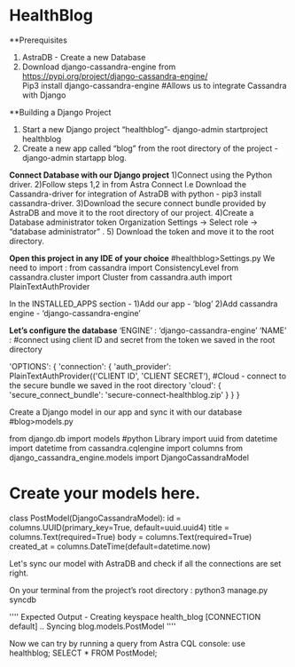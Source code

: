 # HealthBlog
**Prerequisites
1) AstraDB - Create a new Database 
2) Download django-cassandra-engine from https://pypi.org/project/django-cassandra-engine/        
Pip3 install django-cassandra-engine
#Allows us to integrate Cassandra with Django

**Building a Django Project
1) Start a new Django project “healthblog”- django-admin startproject healthblog<br />
2) Create a new app called “blog” from the root directory of the project - django-admin startapp blog.<br />

**Connect Database with our Django project**
1)Connect using the Python driver. 
2)Follow steps 1,2 in from Astra Connect I.e Download the Cassandra-driver for integration of AstraDB with python - pip3 install cassandra-driver.
3)Download the secure connect bundle provided by AstraDB and move it to the root directory of our project.
4)Create a Database administrator token
	Organization Settings -> Select role -> “database administrator” .
5) Download the token and move it to the root directory.


**Open this project in any IDE of your choice**
#healthblog>Settings.py
We need to import :
from cassandra import ConsistencyLevel
from cassandra.cluster import Cluster
from cassandra.auth import PlainTextAuthProvider


In the INSTALLED_APPS section - 
1)Add our app - ‘blog’
2)Add cassandra engine - ‘django-cassandra-engine’

**Let’s configure the database**
‘ENGINE’ : ‘django-cassandra-engine’
‘NAME’ : <key-space>
#connect using client ID and secret from the token we saved in the root directory


'OPTIONS': {
            'connection': {
                'auth_provider': PlainTextAuthProvider(('CLIENT ID', 'CLIENT SECRET’),
#Cloud - connect to the secure bundle we saved in the root directory
                'cloud': {
                    'secure_connect_bundle': 'secure-connect-healthblog.zip'
                }
            }
        }

Create a Django model in our app and sync it with our database
#blog>models.py


from django.db import models
#python Library
import uuid 
from datetime import datetime
from cassandra.cqlengine import columns
from django_cassandra_engine.models import DjangoCassandraModel

# Create your models here.
class PostModel(DjangoCassandraModel):
    id = columns.UUID(primary_key=True, default=uuid.uuid4) 
    title = columns.Text(required=True)
    body = columns.Text(required=True)
    created_at = columns.DateTime(default=datetime.now)

Let's sync our model with AstraDB and check if all the connections are set right.

On your terminal from the project’s root directory : python3 manage.py syncdb

''''
    Expected Output - Creating keyspace health_blog [CONNECTION default] ..
Syncing blog.models.PostModel
    ''''

Now we can try by running a query from Astra CQL console:
use healthblog;
SELECT * FROM PostModel;

